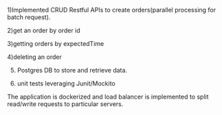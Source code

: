 1)Implemented CRUD Restful APIs to create orders(parallel processing for batch request).

2)get an order by order id

3)getting orders by expectedTime

4)deleting an order

5) Postgres DB to store and retrieve data.
  
7) unit tests leveraging Junit/Mockito

The application is dockerized and load balancer is implemented to split read/write requests to particular servers.
